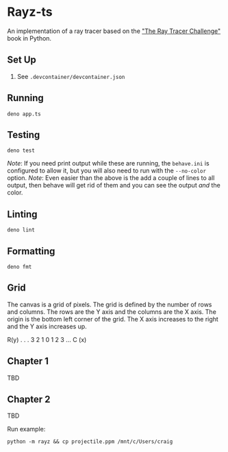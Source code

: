 # Rayz-ts

An implementation of a ray tracer based on the
["The Ray Tracer Challenge"](https://pragprog.com/book/jbtracer/the-ray-tracer-challenge)
book in Python.

## Set Up

1. See `.devcontainer/devcontainer.json`

## Running

`deno app.ts`

## Testing

`deno test`

_Note_: If you need print output while these are running, the `behave.ini` is
configured to allow it, but you will also need to run with the `--no-color`
option. _Note_: Even easier than the above is the add a couple of lines to all
output, then behave will get rid of them and you can see the output _and_ the
color.

## Linting

`deno lint`

## Formatting

`deno fmt`

## Grid

The canvas is a grid of pixels. The grid is defined by the number of rows and
columns. The rows are the Y axis and the columns are the X axis. The origin is
the bottom left corner of the grid. The X axis increases to the right and the Y
axis increases up.

R(y) . . . 3 2 1 0 1 2 3 ... C (x)

## Chapter 1

TBD

## Chapter 2

TBD

Run example:

`python -m rayz && cp projectile.ppm /mnt/c/Users/craig`
